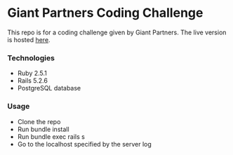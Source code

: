 # Giant Partners Coding Challenge

This repo is for a coding challenge given by Giant Partners. The live version is hosted [here](https://gp-challenge.herokuapp.com/).

### Technologies

* Ruby 2.5.1
* Rails 5.2.6
* PostgreSQL database


### Usage

* Clone the repo
* Run bundle install
* Run bundle exec rails s
* Go to the localhost specified by the server log

